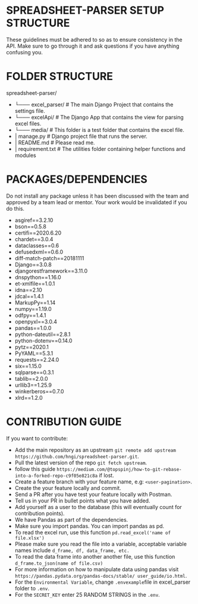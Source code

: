 # SPREADSHEET-PARSER SETUP STRUCTURE

These guidelines must be adhered to so as to ensure consistency in the API. Make sure to go through it and ask questions 
if you have anything confusing you.

# FOLDER STRUCTURE

spreadsheet-parser/
- └─── excel_parser/   # The main Django Project that contains the settings file.
- └─── excelApi/   # The Django App that contains the view for parsing excel files.
- └─── media/   # This folder is a test folder that contains the excel file.
- | manage.py   # Django project file that runs the server.
- | README.md   # Please read me.
- | requirement.txt   # The utilities folder containing helper functions and modules

# PACKAGES/DEPENDENCIES

Do not install any package unless it has been discussed with the team and approved by a team lead or mentor. Your 
work would be invalidated if you do this. 

- asgiref==3.2.10
- bson==0.5.8
- certifi==2020.6.20
- chardet==3.0.4
- dataclasses==0.6
- defusedxml==0.6.0
- diff-match-patch==20181111
- Django==3.0.8
- djangorestframework==3.11.0
- dnspython==1.16.0
- et-xmlfile==1.0.1
- idna==2.10
- jdcal==1.4.1
- MarkupPy==1.14
- numpy==1.19.0
- odfpy==1.4.1
- openpyxl==3.0.4
- pandas==1.0.0
- python-dateutil==2.8.1
- python-dotenv==0.14.0
- pytz==2020.1
- PyYAML==5.3.1
- requests==2.24.0
- six==1.15.0
- sqlparse==0.3.1
- tablib==2.0.0
- urllib3==1.25.9
- winkerberos==0.7.0
- xlrd==1.2.0

# CONTRIBUTION GUIDE
If you want to contribute:
- Add the main repository as an upstream `git remote add upstream https://github.com/hngi/spreadsheet-parser.git`.
- Pull the latest version of the repo `git fetch upstream`.
- follow this guide `https://medium.com/@topspinj/how-to-git-rebase-into-a-forked-repo-c9f05e821c8a` if lost.
- Create a feature branch with your feature name, e.g: `<user-pagination>`.
- Create the your feature locally and commit.
- Send a PR after you have test your feature locally with Postman.
- Tell us in your PR in bullet points what you have added.
- Add yourself as a user to the database (this will eventually count for contribution points).
- We have Pandas as part of the dependencies. 
- Make sure you import pandas. You can import pandas as pd.
- To read the excel run, use this function `pd.read_excel('name of file.xlsx')`
- Please make sure you read the file into a variable, acceptable variable names include `d_frame, df, data_frame, etc.`
- To read the data frame into another another file, use this function `d_frame.to_json(name of file.csv)`
- For more information on how to manipulate data using pandas visit `https://pandas.pydata.org/pandas-docs/stable/
user_guide/io.html`.
- For the `Environmental Variable`, change `.envexample`file in excel_parser folder to `.env`. 
- For the `SECRET_KEY` enter 25 RANDOM STRINGS in the `.env`.
